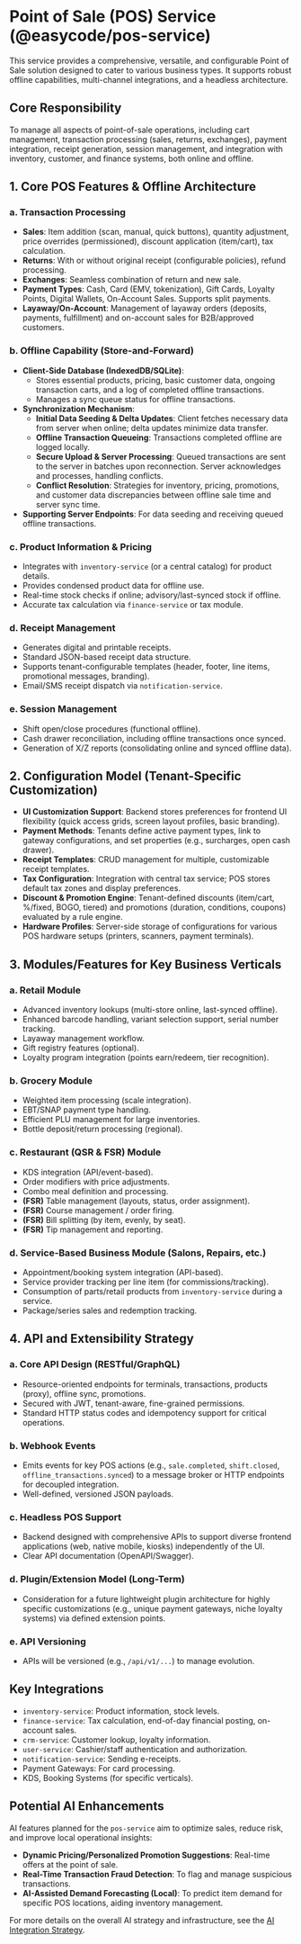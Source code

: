 # Point of Sale (POS) Service (@easycode/pos-service)

This service provides a comprehensive, versatile, and configurable Point of Sale solution designed to cater to various business types. It supports robust offline capabilities, multi-channel integrations, and a headless architecture.

## Core Responsibility
To manage all aspects of point-of-sale operations, including cart management, transaction processing (sales, returns, exchanges), payment integration, receipt generation, session management, and integration with inventory, customer, and finance systems, both online and offline.

## 1. Core POS Features & Offline Architecture

### a. Transaction Processing
-   **Sales**: Item addition (scan, manual, quick buttons), quantity adjustment, price overrides (permissioned), discount application (item/cart), tax calculation.
-   **Returns**: With or without original receipt (configurable policies), refund processing.
-   **Exchanges**: Seamless combination of return and new sale.
-   **Payment Types**: Cash, Card (EMV, tokenization), Gift Cards, Loyalty Points, Digital Wallets, On-Account Sales. Supports split payments.
-   **Layaway/On-Account**: Management of layaway orders (deposits, payments, fulfillment) and on-account sales for B2B/approved customers.

### b. Offline Capability (Store-and-Forward)
-   **Client-Side Database (IndexedDB/SQLite)**:
    -   Stores essential products, pricing, basic customer data, ongoing transaction carts, and a log of completed offline transactions.
    -   Manages a sync queue status for offline transactions.
-   **Synchronization Mechanism**:
    -   **Initial Data Seeding & Delta Updates**: Client fetches necessary data from server when online; delta updates minimize data transfer.
    -   **Offline Transaction Queueing**: Transactions completed offline are logged locally.
    -   **Secure Upload & Server Processing**: Queued transactions are sent to the server in batches upon reconnection. Server acknowledges and processes, handling conflicts.
    -   **Conflict Resolution**: Strategies for inventory, pricing, promotions, and customer data discrepancies between offline sale time and server sync time.
-   **Supporting Server Endpoints**: For data seeding and receiving queued offline transactions.

### c. Product Information & Pricing
-   Integrates with `inventory-service` (or a central catalog) for product details.
-   Provides condensed product data for offline use.
-   Real-time stock checks if online; advisory/last-synced stock if offline.
-   Accurate tax calculation via `finance-service` or tax module.

### d. Receipt Management
-   Generates digital and printable receipts.
-   Standard JSON-based receipt data structure.
-   Supports tenant-configurable templates (header, footer, line items, promotional messages, branding).
-   Email/SMS receipt dispatch via `notification-service`.

### e. Session Management
-   Shift open/close procedures (functional offline).
-   Cash drawer reconciliation, including offline transactions once synced.
-   Generation of X/Z reports (consolidating online and synced offline data).

## 2. Configuration Model (Tenant-Specific Customization)

-   **UI Customization Support**: Backend stores preferences for frontend UI flexibility (quick access grids, screen layout profiles, basic branding).
-   **Payment Methods**: Tenants define active payment types, link to gateway configurations, and set properties (e.g., surcharges, open cash drawer).
-   **Receipt Templates**: CRUD management for multiple, customizable receipt templates.
-   **Tax Configuration**: Integration with central tax service; POS stores default tax zones and display preferences.
-   **Discount & Promotion Engine**: Tenant-defined discounts (item/cart, %/fixed, BOGO, tiered) and promotions (duration, conditions, coupons) evaluated by a rule engine.
-   **Hardware Profiles**: Server-side storage of configurations for various POS hardware setups (printers, scanners, payment terminals).

## 3. Modules/Features for Key Business Verticals

### a. Retail Module
-   Advanced inventory lookups (multi-store online, last-synced offline).
-   Enhanced barcode handling, variant selection support, serial number tracking.
-   Layaway management workflow.
-   Gift registry features (optional).
-   Loyalty program integration (points earn/redeem, tier recognition).

### b. Grocery Module
-   Weighted item processing (scale integration).
-   EBT/SNAP payment type handling.
-   Efficient PLU management for large inventories.
-   Bottle deposit/return processing (regional).

### c. Restaurant (QSR & FSR) Module
-   KDS integration (API/event-based).
-   Order modifiers with price adjustments.
-   Combo meal definition and processing.
-   **(FSR)** Table management (layouts, status, order assignment).
-   **(FSR)** Course management / order firing.
-   **(FSR)** Bill splitting (by item, evenly, by seat).
-   **(FSR)** Tip management and reporting.

### d. Service-Based Business Module (Salons, Repairs, etc.)
-   Appointment/booking system integration (API-based).
-   Service provider tracking per line item (for commissions/tracking).
-   Consumption of parts/retail products from `inventory-service` during a service.
-   Package/series sales and redemption tracking.

## 4. API and Extensibility Strategy

### a. Core API Design (RESTful/GraphQL)
-   Resource-oriented endpoints for terminals, transactions, products (proxy), offline sync, promotions.
-   Secured with JWT, tenant-aware, fine-grained permissions.
-   Standard HTTP status codes and idempotency support for critical operations.

### b. Webhook Events
-   Emits events for key POS actions (e.g., `sale.completed`, `shift.closed`, `offline_transactions.synced`) to a message broker or HTTP endpoints for decoupled integration.
-   Well-defined, versioned JSON payloads.

### c. Headless POS Support
-   Backend designed with comprehensive APIs to support diverse frontend applications (web, native mobile, kiosks) independently of the UI.
-   Clear API documentation (OpenAPI/Swagger).

### d. Plugin/Extension Model (Long-Term)
-   Consideration for a future lightweight plugin architecture for highly specific customizations (e.g., unique payment gateways, niche loyalty systems) via defined extension points.

### e. API Versioning
-   APIs will be versioned (e.g., `/api/v1/...`) to manage evolution.

## Key Integrations
-   `inventory-service`: Product information, stock levels.
-   `finance-service`: Tax calculation, end-of-day financial posting, on-account sales.
-   `crm-service`: Customer lookup, loyalty information.
-   `user-service`: Cashier/staff authentication and authorization.
-   `notification-service`: Sending e-receipts.
-   Payment Gateways: For card processing.
-   KDS, Booking Systems (for specific verticals).

## Potential AI Enhancements
AI features planned for the `pos-service` aim to optimize sales, reduce risk, and improve local operational insights:
-   **Dynamic Pricing/Personalized Promotion Suggestions**: Real-time offers at the point of sale.
-   **Real-Time Transaction Fraud Detection**: To flag and manage suspicious transactions.
-   **AI-Assisted Demand Forecasting (Local)**: To predict item demand for specific POS locations, aiding inventory management.

For more details on the overall AI strategy and infrastructure, see the [AI Integration Strategy](../../docs/architecture/ai-integration-strategy.md).
```
